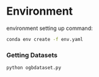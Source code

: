 # Environment

environment setting up command:
```sh
conda env create -f env.yaml
```


### Getting Datasets 

```sh
python ogbdataset.py
```

